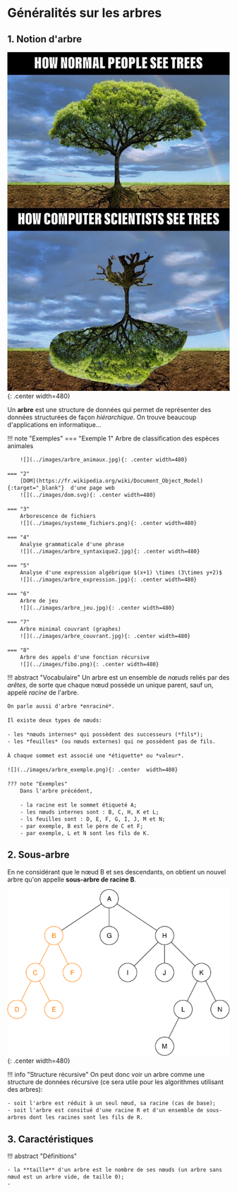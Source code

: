 # Généralités sur les arbres


## 1. Notion d'arbre

![](../images/normal-people-see-trees-computer-scientists-see-trees.jpeg){: .center width=480} 

Un **arbre** est une structure de données qui permet de représenter des données structurées de façon *hiérarchique*. On trouve beaucoup d'applications en informatique...

!!! note "Exemples"
    === "Exemple 1"
        Arbre de classification des espèces animales
        
        ![](../images/arbre_animaux.jpg){: .center width=480} 
    
    === "2"
        [DOM](https://fr.wikipedia.org/wiki/Document_Object_Model){:target="_blank"}  d'une page web
        ![](../images/dom.svg){: .center width=480} 
    
    === "3"
        Arborescence de fichiers
        ![](../images/systeme_fichiers.png){: .center width=480} 

    === "4"
        Analyse grammaticale d'une phrase
        ![](../images/arbre_syntaxique2.jpg){: .center width=480} 
    
    === "5"
        Analyse d'une expression algébrique $(x+1) \times (3\times y+2)$
        ![](../images/arbre_expression.jpg){: .center width=480}
    
    === "6"
        Arbre de jeu
        ![](../images/arbre_jeu.jpg){: .center width=480}

    === "7"
        Arbre minimal couvrant (graphes)
        ![](../images/arbre_couvrant.jpg){: .center width=480} 

    === "8"
        Arbre des appels d'une fonction récursive
        ![](../images/fibo.png){: .center width=480} 


!!! abstract "Vocabulaire"
    Un arbre est un ensemble de *nœuds* reliés par des *arêtes*, de sorte que chaque nœud possède un unique parent, sauf un, appelé *racine* de l'arbre.

    On parle aussi d'arbre *enraciné*.

    Il existe deux types de nœuds:

    - les *nœuds internes* qui possèdent des successeurs (*fils*);
    - les *feuilles* (ou nœuds externes) qui ne possèdent pas de fils.

    À chaque sommet est associé une *étiquette* ou *valeur*.

    ![](../images/arbre_exemple.png){: .center  width=480} 

    ??? note "Exemples"
        Dans l'arbre précédent,

        - la racine est le sommet étiqueté A;
        - les nœuds internes sont : B, C, H, K et L;
        - ls feuilles sont : D, E, F, G, I, J, M et N;
        - par exemple, B est le père de C et F;
        - par exemple, L et N sont les fils de K.

## 2. Sous-arbre

En ne considérant que le nœud B et ses descendants, on obtient un nouvel arbre qu'on appelle **sous-arbre de racine B**.

![](../images/arbre_exemple2.png){: .center width=480} 

!!! info "Structure récursive"
    On peut donc voir un arbre comme une structure de données récursive (ce sera utile pour les algorithmes utilisant des arbres): 

    - soit l'arbre est réduit à un seul nœud, sa racine (cas de base);
    - soit l'arbre est consitué d'une racine R et d'un ensemble de sous-arbres dont les racines sont les fils de R.

## 3. Caractéristiques

!!! abstract "Définitions"

    - la **taille** d'un arbre est le nombre de ses nœuds (un arbre sans nœud est un arbre vide, de taille 0);
    -